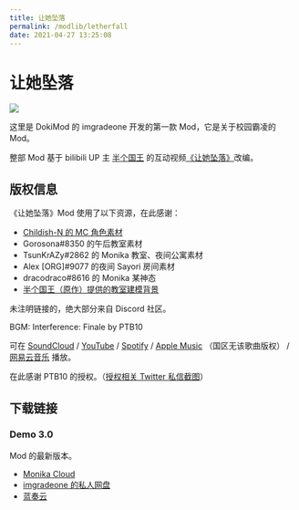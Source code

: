 ```yaml
---
title: 让她坠落
permalink: /modlib/letherfall
date: 2021-04-27 13:25:08
---
```

# 让她坠落

![](/modinfo/letherfall.png)

这里是 DokiMod 的 imgradeone 开发的第一款 Mod，它是关于校园霸凌的 Mod。

整部 Mod 基于 bilibili UP 主 [半个国王](https://space.bilibili.com/12831840) 的互动视频[《让她坠落》](https://www.bilibili.com/video/BV1yK4y1e7Nh)改编。

## 版权信息

《让她坠落》Mod 使用了以下资源，在此感谢：

- [Childish-N 的 MC 角色素材](https://www.deviantart.com/childish-n/art/DDLC-Protagonist-Sprite-Version-2-751332184)
- Gorosona#8350 的午后教室素材
- TsunKrAZy#2862 的 Monika 教室、夜间公寓素材
- Alex [ORG]#9077 的夜间 Sayori 房间素材
- dracodraco#8616 的 Monika 某神态
- [半个国王（原作）提供的教室建模背景](https://t.bilibili.com/413951567925486485)

未注明链接的，绝大部分来自 Discord 社区。

BGM: Interference: Finale by PTB10

可在 [SoundCloud](https://soundcloud.com/ptb10/interference-finale) / [YouTube](https://www.youtube.com/watch?v=zpvvue4NisI) / [Spotify](https://open.spotify.com/album/0VSHqPV3xMohDs6H5ipgda) / [Apple Music](https://music.apple.com/gb/album/interference-single/1534813296) （国区无该歌曲版权） / [网易云音乐](https://music.163.com/song?id=1494262813) 播放。

在此感谢 PTB10 的授权。（[授权相关 Twitter 私信截图](https://rc.g1san.cn/2ZFL)）

## 下载链接

### Demo 3.0

Mod 的最新版本。

- [Monika Cloud](https://pan.monika.love/s/BZdSr)
- [imgradeone 的私人网盘](https://rc.g1san.cn/J6Ib)
- [蓝奏云](https://imgradeone.lanzoui.com/iMMGjs3x8li)
